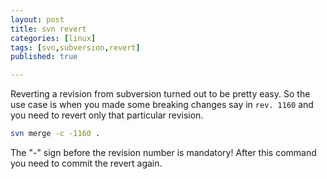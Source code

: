 ```yaml
---
layout: post
title: svn revert
categories: [linux]
tags: [svn,subversion,revert]
published: true

---
```


Reverting a revision from subversion turned out to be pretty easy. So the use case is when you made some breaking changes say in `rev. 1160` and you need to revert only that particular revision.

```bash
svn merge -c -1160 .
```

The "-" sign before the revision number is mandatory! After this command you need to commit the revert again.